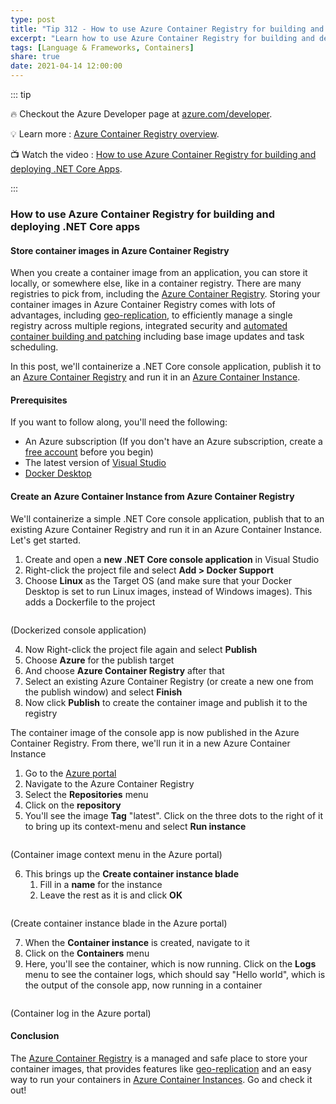 ```yaml
---
type: post
title: "Tip 312 - How to use Azure Container Registry for building and deploying .NET Core apps"
excerpt: "Learn how to use Azure Container Registry for building and deploying .NET Core apps"
tags: [Language & Frameworks, Containers]
share: true
date: 2021-04-14 12:00:00
---
```


::: tip 

:fire: Checkout the Azure Developer page at [azure.com/developer](https://azure.com/developer?WT.mc_id=azure-azuredevtips-azureappsdev).

:bulb: Learn more : [Azure Container Registry overview](https://azure.microsoft.com/services/container-registry/?WT.mc_id=docs-azuredevtips-azureappsdev). 

:tv: Watch the video : [How to use Azure Container Registry for building and deploying .NET Core Apps](https://youtu.be/waktLo7JJTw?WT.mc_id=youtube-azuredevtips-azureappsdev).

:::

### How to use Azure Container Registry for building and deploying .NET Core apps

#### Store container images in Azure Container Registry
When you create a container image from an application, you can store it locally, or somewhere else, like in a container registry. There are many registries to pick from, including the [Azure Container Registry](https://azure.microsoft.com/services/container-registry/?WT.mc_id=azure-azuredevtips-azureappsdev). Storing your container images in Azure Container Registry comes with lots of advantages, including [geo-replication](https://docs.microsoft.com/azure/container-registry/container-registry-tasks-overview?WT.mc_id=docs-azuredevtips-azureappsdev), to efficiently manage a single registry across multiple regions, integrated security and [automated container building and patching](https://aka.ms/acr/tasks?WT.mc_id=other-azuredevtips-azureappsdev) including base image updates and task scheduling.

In this post, we'll containerize a .NET Core console application, publish it to an [Azure Container Registry](https://azure.microsoft.com/services/container-registry/?WT.mc_id=docs-azuredevtips-azureappsdev) and run it in an [Azure Container Instance](https://azure.microsoft.com/services/container-instances/?WT.mc_id=azure-azuredevtips-azureappsdev).

#### Prerequisites
If you want to follow along, you'll need the following:
* An Azure subscription (If you don't have an Azure subscription, create a [free account](https://azure.microsoft.com/free/?WT.mc_id=azure-azuredevtips-azureappsdev) before you begin)
* The latest version of [Visual Studio](https://visualstudio.microsoft.com/downloads/?WT.mc_id=microsoft-azuredevtips-azureappsdev)
* [Docker Desktop](https://docs.docker.com/docker-for-windows/install/?WT.mc_id=other-azuredevtips-azureappsdev)

#### Create an Azure Container Instance from Azure Container Registry
We'll containerize a simple .NET Core console application, publish that to an existing Azure Container Registry and run it in an Azure Container Instance. Let's get started.

1. Create and open a **new .NET Core console application** in Visual Studio
2. Right-click the project file and select **Add > Docker Support**
3. Choose **Linux** as the Target OS (and make sure that your Docker Desktop is set to run Linux images, instead of Windows images). This adds a Dockerfile to the project

<img :src="$withBase('/files/96consoledocker.png')">

(Dockerized console application)

4. Now Right-click the project file again and select **Publish**
5. Choose **Azure** for the publish target
6. And choose **Azure Container Registry** after that
7. Select an existing Azure Container Registry (or create a new one from the publish window) and select **Finish**
8. Now click **Publish** to create the container image and publish it to the registry

The container image of the console app is now published in the Azure Container Registry. From there, we'll run it in a new Azure Container Instance

1. Go to the [Azure portal](https://portal.azure.com/?WT.mc_id=azure-azuredevtips-azureappsdev)
2. Navigate to the Azure Container Registry
3. Select the **Repositories** menu
4. Click on the **repository** 
5. You'll see the image **Tag** "latest". Click on the three dots to the right of it to bring up its context-menu and select **Run instance**

<img :src="$withBase('/files/96runinstance.png')">

(Container image context menu in the Azure portal)

6. This brings up the **Create container instance blade**
    1. Fill in a **name** for the instance
    2. Leave the rest as it is and click **OK**

<img :src="$withBase('/files/96createcontainerinstance.png')">

(Create container instance blade in the Azure portal)

7. When the **Container instance** is created, navigate to it
8. Click on the **Containers** menu
9. Here, you'll see the container, which is now running. Click on the **Logs** menu to see the container logs, which should say "Hello world", which is the output of the console app, now running in a container

<img :src="$withBase('/files/96result.png')">

(Container log in the Azure portal)

#### Conclusion
The [Azure Container Registry](https://azure.microsoft.com/services/container-registry/?WT.mc_id=azure-azuredevtips-azureappsdev) is a managed and safe place to store your container images, that provides features like [geo-replication](https://docs.microsoft.com/azure/container-registry/container-registry-tasks-overview?WT.mc_id=docs-azuredevtips-azureappsdev) and an easy way to run your containers in [Azure Container Instances](https://azure.microsoft.com/services/container-instances/?WT.mc_id=azure-azuredevtips-azureappsdev). Go and check it out!

